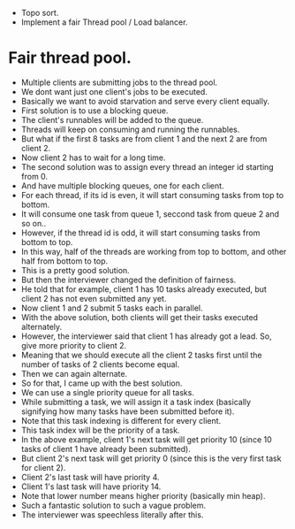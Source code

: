 - Topo sort.
- Implement a fair Thread pool / Load balancer.

# Fair thread pool.

- Multiple clients are submitting jobs to the thread pool.
- We dont want just one client's jobs to be executed.
- Basically we want to avoid starvation and serve every client equally.
- First solution is to use a blocking queue.
- The client's runnables will be added to the queue.
- Threads will keep on consuming and running the runnables.
- But what if the first 8 tasks are from client 1 and the next 2 are from client 2.
- Now client 2 has to wait for a long time.
- The second solution was to assign every thread an integer id starting from 0.
- And have multiple blocking queues, one for each client.
- For each thread, if its id is even, it will start consuming tasks from top to bottom.
- It will consume one task from queue 1, seccond task from queue 2 and so on..
- However, if the thread id is odd, it will start consuming tasks from bottom to top.
- In this way, half of the threads are working from top to bottom, and other half from bottom to top.
- This is a pretty good solution.
- But then the interviewer changed the definition of fairness.
- He told that for example, client 1 has 10 tasks already executed, but client 2 has not even submitted any yet.
- Now client 1 and 2 submit 5 tasks each in parallel.
- With the above solution, both clients will get their tasks executed alternately.
- However, the interviewer said that client 1 has already got a lead. So, give more priority to client 2.
- Meaning that we should execute all the client 2 tasks first until the number of tasks of 2 clients become equal.
- Then we can again alternate.
- So for that, I came up with the best solution.
- We can use a single priority queue for all tasks.
- While submitting a task, we will assign it a task index (basically signifying how many tasks have been submitted before it).
- Note that this task indexing is different for every client.
- This task index will be the priority of a task.
- In the above example, client 1's next task will get priority 10 (since 10 tasks of client 1 have already been submitted).
- But client 2's next task will get priority 0 (since this is the very first task for client 2).
- Client 2's last task will have priority 4.
- Client 1's last task will have priority 14.
- Note that lower number means higher priority (basically min heap).
- Such a fantastic solution to such a vague problem.
- The interviewer was speechless literally after this.